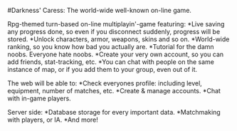 #Darkness' Caress:
	The world-wide well-known on-line game.


Rpg-themed turn-based on-line multiplayin'-game featuring:
*Live saving any progress done, so even if you disconnect suddenly, progress will be stored.
*Unlock characters, armor, weapons, skins and so on.
*World-wide ranking, so you know how bad you actually are.
*Tutorial for the damn noobs. Everyone hate noobs.
*Create your very own account, so you can add friends, stat-tracking, etc.
*You can chat with people on the same instance of map, or if you add them to your group, even out of it.

The web will be able to:
*Check everyones profile: including level, equipment, number of matches, etc.
*Create & manage accounts.
*Chat with in-game players.

Server side:
*Database storage for every important data.
*Matchmaking with players, or IA.
*And more!
